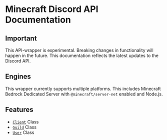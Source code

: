 # Minecraft Discord API Documentation

## Important

This API-wrapper is experimental. Breaking changes in functionality will happen in the future. This documentation reflects the latest updates to the Discord API.

## Engines

This wrapper currently supports multiple platforms. This includes Minecraft Bedrock Dedicated Server with `@minecraft/server-net` enabled and Node.js.

## Features

- [`Client`](./Client.md) Class
- [`Guild`](./Guild.md) Class
- [`User`](./User.md) Class